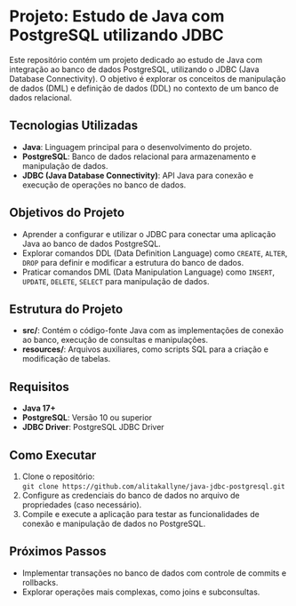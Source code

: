 # Projeto: Estudo de Java com PostgreSQL utilizando JDBC

Este repositório contém um projeto dedicado ao estudo de Java com integração ao banco de dados PostgreSQL, utilizando o JDBC (Java Database Connectivity). O objetivo é explorar os conceitos de manipulação de dados (DML) e definição de dados (DDL) no contexto de um banco de dados relacional.

## Tecnologias Utilizadas
- **Java**: Linguagem principal para o desenvolvimento do projeto.
- **PostgreSQL**: Banco de dados relacional para armazenamento e manipulação de dados.
- **JDBC (Java Database Connectivity)**: API Java para conexão e execução de operações no banco de dados.

## Objetivos do Projeto
- Aprender a configurar e utilizar o JDBC para conectar uma aplicação Java ao banco de dados PostgreSQL.
- Explorar comandos DDL (Data Definition Language) como `CREATE`, `ALTER`, `DROP` para definir e modificar a estrutura do banco de dados.
- Praticar comandos DML (Data Manipulation Language) como `INSERT`, `UPDATE`, `DELETE`, `SELECT` para manipulação de dados.
  
## Estrutura do Projeto
- **src/**: Contém o código-fonte Java com as implementações de conexão ao banco, execução de consultas e manipulações.
- **resources/**: Arquivos auxiliares, como scripts SQL para a criação e modificação de tabelas.

## Requisitos
- **Java 17+**
- **PostgreSQL**: Versão 10 ou superior
- **JDBC Driver**: PostgreSQL JDBC Driver

## Como Executar
1. Clone o repositório:  
   `git clone https://github.com/alitakallyne/java-jdbc-postgresql.git`
2. Configure as credenciais do banco de dados no arquivo de propriedades (caso necessário).
3. Compile e execute a aplicação para testar as funcionalidades de conexão e manipulação de dados no PostgreSQL.

## Próximos Passos
- Implementar transações no banco de dados com controle de commits e rollbacks.
- Explorar operações mais complexas, como joins e subconsultas.
